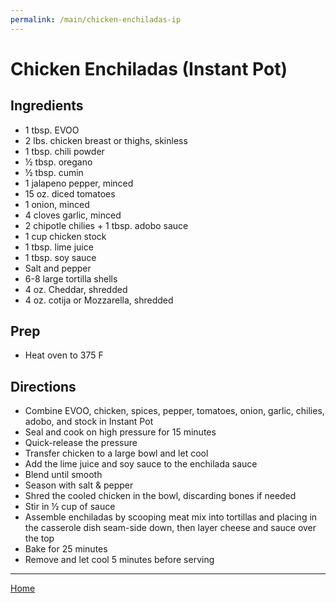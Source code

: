 ```yaml
---
permalink: /main/chicken-enchiladas-ip
---
```

# Chicken Enchiladas (Instant Pot)

## Ingredients

- 1 tbsp. EVOO
- 2 lbs. chicken breast or thighs, skinless
- 1 tbsp. chili powder
- ½ tbsp. oregano
- ½ tbsp. cumin
- 1 jalapeno pepper, minced
- 15 oz. diced tomatoes
- 1 onion, minced
- 4 cloves garlic, minced
- 2 chipotle chilies + 1 tbsp. adobo sauce
- 1 cup chicken stock
- 1 tbsp. lime juice
- 1 tbsp. soy sauce
- Salt and pepper
- 6-8 large tortilla shells
- 4 oz. Cheddar, shredded
- 4 oz. cotija or Mozzarella, shredded

## Prep

- Heat oven to 375 F

## Directions

- Combine EVOO, chicken, spices, pepper, tomatoes, onion, garlic, chilies, adobo, and stock in Instant Pot
- Seal and cook on high pressure for 15 minutes
- Quick-release the pressure
- Transfer chicken to a large bowl and let cool
- Add the lime juice and soy sauce to the enchilada sauce
- Blend until smooth
- Season with salt & pepper
- Shred the cooled chicken in the bowl, discarding bones if needed
- Stir in ½ cup of sauce
- Assemble enchiladas by scooping meat mix into tortillas and placing in the casserole dish seam-side down, then layer cheese and sauce over the top
- Bake for 25 minutes
- Remove and let cool 5 minutes before serving

---

[Home](https://thomasjbarrett82.github.io)
